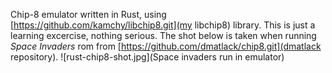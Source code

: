Chip-8 emulator written in Rust, using [https://github.com/kamchy/libchip8.git](my libchip8) library.
This is just a learning excercise, nothing serious.
The shot below is taken when running _Space Invaders_ rom from [https://github.com/dmatlack/chip8.git](dmatlack repository).
![rust-chip8-shot.jpg](Space invaders run in emulator)

